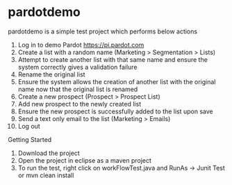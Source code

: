 # pardotdemo

pardotdemo is a simple test project which performs below actions

1. Log in to demo Pardot https://pi.pardot.com
2. Create a list with a random name (Marketing > Segmentation > Lists)
3. Attempt to create another list with that same name and ensure the system correctly gives a validation failure
4. Rename the original list
5. Ensure the system allows the creation of another list with the original name now that the original list is renamed
6. Create a new prospect (Prospect > Prospect List)
7. Add new prospect to the newly created list
8. Ensure the new prospect is successfully added to the list upon save
9. Send a text only email to the list (Marketing > Emails)
10. Log out

Getting Started
1. Download the project
2. Open the project in eclipse as a maven project
3. To run the test, right click on workFlowTest.java and RunAs -> Junit Test or mvn clean install 
